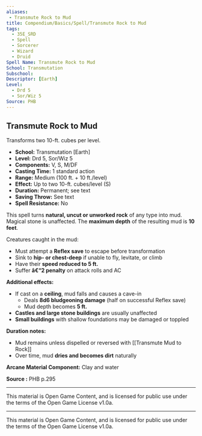 ```yaml
---
aliases:
 - Transmute Rock to Mud
title: Compendium/Basics/Spell/Transmute Rock to Mud
tags:  
  - 35E_SRD  
  - Spell  
  - Sorcerer  
  - Wizard  
  - Druid  
Spell Name: Transmute Rock to Mud
School: Transmutation
Subschool: 
Descriptor: [Earth]
Level:
  - Drd 5
  - Sor/Wiz 5
Source: PHB
---
```


## Transmute Rock to Mud

Transforms two 10-ft. cubes per level.

- **School:** Transmutation [Earth]  
- **Level:** Drd 5, Sor/Wiz 5  
- **Components:** V, S, M/DF  
- **Casting Time:** 1 standard action  
- **Range:** Medium (100 ft. + 10 ft./level)  
- **Effect:** Up to two 10-ft. cubes/level (S)  
- **Duration:** Permanent; see text  
- **Saving Throw:** See text  
- **Spell Resistance:** No  

This spell turns **natural, uncut or unworked rock** of any type into mud. Magical stone is unaffected. The **maximum depth** of the resulting mud is **10 feet**.

Creatures caught in the mud:
- Must attempt a **Reflex save** to escape before transformation
- Sink to **hip- or chest-deep** if unable to fly, levitate, or climb
- Have their **speed reduced to 5 ft.**
- Suffer **â€“2 penalty** on attack rolls and AC

**Additional effects:**
- If cast on a **ceiling**, mud falls and causes a cave-in  
  - Deals **8d6 bludgeoning damage** (half on successful Reflex save)
  - Mud depth becomes **5 ft.**
- **Castles and large stone buildings** are usually unaffected  
- **Small buildings** with shallow foundations may be damaged or toppled

**Duration notes:**
- Mud remains unless dispelled or reversed with [[Transmute Mud to Rock]]
- Over time, mud **dries and becomes dirt** naturally

**Arcane Material Component:** Clay and water


**Source :** PHB p.295

---

This material is Open Game Content, and is licensed for public use under  
the terms of the Open Game License v1.0a.

---

This material is Open Game Content, and is licensed for public use under the terms of the Open Game License v1.0a.
